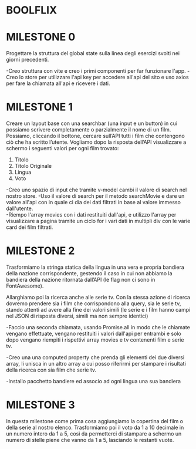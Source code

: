 # BOOLFLIX

# MILESTONE 0

Progettare la struttura del global state sulla linea degli esercizi svolti nei giorni precedenti.

-Creo struttura con vite e creo i primi componenti per far funzionare l'app. 
-Creo lo store per utilizzare l'api key per accedere all'api del sito e uso axios per fare la chiamata all'api e ricevere i dati.

# MILESTONE 1 

Creare un layout base con una searchbar (una input e un button) in cui possiamo scrivere completamente o parzialmente il nome di un film. Possiamo, cliccando il  bottone, cercare sull’API tutti i film che contengono ciò che ha scritto l’utente.
Vogliamo dopo la risposta dell’API visualizzare a schermo i seguenti valori per ogni film trovato: 
1. Titolo
2. Titolo Originale
3. Lingua
4. Voto

-Creo uno spazio di input che tramite v-model cambi il valore di search nel nostro store. 
-Uso il valore di search per il metodo searchMovie e dare un valore all'api con in quale ci dia dei dati filtrati in base al valore immesso dall'utente.  
-Riempo l'array movies con i dati restituiti dall'api, e utilizzo l'array per visualizzare a pagina tramite un ciclo for i vari dati in multipli div con le varie card dei film filtrati.


# MILESTONE 2
Trasformiamo la stringa statica della lingua in una vera e propria bandiera della nazione corrispondente, gestendo il caso in cui non abbiamo la bandiera della nazione ritornata dall’API (le flag non ci sono in FontAwesome).

Allarghiamo poi la ricerca anche alle serie tv. Con la stessa azione di ricerca dovremo prendere sia i film che corrispondono alla query, sia le serie tv, stando attenti ad avere alla fine dei valori simili (le serie e i film hanno campi nel JSON di risposta diversi, simili ma non sempre identici)


-Faccio una seconda chiamata, usando Promise.all in modo che le chiamate vengano effettuate, vengano restituiti i valori dall'api per entrambi e solo dopo vengano riempiti i rispettivi array movies e tv contenenti film e serie tv. 

-Creo una una computed property che prenda gli elementi dei due diversi array, li unisca in un altro array a cui posso riferirmi per stampare i risultati della ricerca con sia film che serie tv.

-Installo pacchetto bandiere ed associo ad ogni lingua una sua bandiera

# MILESTONE 3

In questa milestone come prima cosa aggiungiamo la copertina del film o della serie al nostro elenco. 
Trasformiamo poi il voto da 1 a 10 decimale in un numero intero da 1 a 5, così da permetterci di stampare a schermo un numero di stelle piene che vanno da 1 a 5, lasciando le restanti vuote.